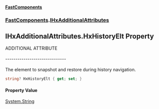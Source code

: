 #### [FastComponents](FastComponents.md 'FastComponents')
### [FastComponents](FastComponents.md 'FastComponents').[IHxAdditionalAttributes](FastComponents.IHxAdditionalAttributes.md 'FastComponents.IHxAdditionalAttributes')

## IHxAdditionalAttributes.HxHistoryElt Property

ADDITIONAL ATTRIBUTE<br/>  
------------------------------<br/>  
The element to snapshot and restore during history navigation.

```csharp
string? HxHistoryElt { get; set; }
```

#### Property Value
[System.String](https://docs.microsoft.com/en-us/dotnet/api/System.String 'System.String')